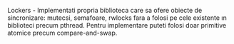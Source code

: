 Lockers - Implementati propria biblioteca care sa ofere obiecte de sincronizare: mutecsi, semafoare, rwlocks fara a folosi pe cele existente ın biblioteci precum
pthread. Pentru implementare puteti folosi doar primitive atomice precum compare-and-swap.